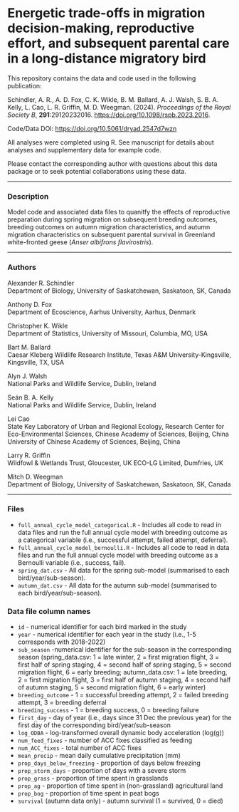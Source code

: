 # Energetic trade-offs in migration decision-making, reproductive effort, and subsequent parental care in a long-distance migratory bird

This repository contains the data and code used in the following publication:

Schindler, A. R., A. D. Fox, C. K. Wikle, B. M. Ballard, A. J. Walsh, S. B. A. Kelly, L. Cao, L. R. Griffin, M. D. Weegman. (2024). *Proceedings of the Royal Society B*, **291**:29120232016. https://doi.org/10.1098/rspb.2023.2016.

Code/Data DOI: https://doi.org/10.5061/dryad.2547d7wzn

All analyses were completed using R. See manuscript for details about analyses and supplementary data for example code.

Please contact the corresponding author with questions about this data package or to seek potential collaborations using these data.
___
### Description
Model code and associated data files to quanitfy the effects of reproductive preparation during spring migration on subsequent breeding outcomes, breeding outcomes on autumn migration characteristics, and autumn migration characteristics on subsequent parental survival in Greenland white-fronted geese (*Anser albifrons flavirostris*). 
___
### Authors
Alexander R. Schindler  
Department of Biology, University of Saskatchewan, Saskatoon, SK, Canada

Anthony D. Fox  
Department of Ecoscience, Aarhus University, Aarhus, Denmark

Christopher K. Wikle  
Department of Statistics, University of Missouri, Columbia, MO, USA

Bart M. Ballard  
Caesar Kleberg Wildlife Research Institute, Texas A&M University-Kingsville, Kingsville, TX, USA

Alyn J. Walsh  
National Parks and Wildlife Service, Dublin, Ireland

Seán B. A. Kelly  
National Parks and Wildlife Service, Dublin, Ireland

Lei Cao  
State Key Laboratory of Urban and Regional Ecology, Research Center for Eco-Environmental Sciences, Chinese Academy of Sciences, Beijing, China
University of Chinese Academy of Sciences, Beijing, China

Larry R. Griffin  
Wildfowl & Wetlands Trust, Gloucester, UK
ECO-LG Limited, Dumfries, UK

Mitch D. Weegman  
Department of Biology, University of Saskatchewan, Saskatoon, SK, Canada
___
### Files
- `full_annual_cycle_model_categorical.R` - Includes all code to read in data files and run the full annual cycle model with breeding outcome as a categorical variable (i.e., successful attempt, failed attempt, deferral).  
- `full_annual_cycle_model_bernoulli.R` - Includes all code to read in data files and run the full annual cycle model with breeding outcome as a Bernoulli variable (i.e., success, fail).  
- `spring_dat.csv` - All data for the spring sub-model (summarised to each bird/year/sub-season).  
- `autumn_dat.csv` - All data for the autumn sub-model  (summarised to each bird/year/sub-season).  

### Data file column names
- `id` - numerical identifier for each bird marked in the study
- `year` - numerical identifier for each year in the study (i.e., 1-5 corresponds with 2018-2022)
- `sub_season` -numerical identifier for the sub-season in the corresponding season (spring_data.csv: 1 = late winter, 2 = first migration flight, 3 = first half of spring staging, 4 = second half of spring staging, 5 = second migration flight, 6 = early breeding; autumn_data.csv: 1 = late breeding, 2 = first migration flight, 3 = first half of autumn staging, 4 = second half of autumn staging, 5 = second migration flight, 6 = early winter)
- `breeding_outcome` - 1 = successful breeding attempt, 2 = failed breeding attempt, 3 = breeding deferral
- `breeding_success` - 1 = breeding success, 0 = breeding failure
- `first_day` - day of year (i.e., days since 31 Dec the previous year) for the first day of the corresponding bird/year/sub-season
- `log_ODBA` - log-transformed overall dynamic body acceleration (log(g))
- `num_feed_fixes` - number of ACC fixes classified as feeding
- `num_ACC_fixes` - total number of ACC fixes
- `mean_precip` - mean daily cumulative precipitation (mm)
- `prop_days_below_freezing` - proportion of days below freezing
- `prop_storm_days` - proportion of days with a severe storm
- `prop_grass` - proportion of time spent in grasslands
- `prop_ag` - proportion of time spent in (non-grassland) agricultural land
- `prop_bog` - proportion of time spent in peat bogs
- `survival` (autumn data only) - autumn survival (1 = survived, 0 = died)

